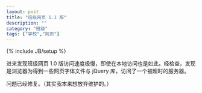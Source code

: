 ```yaml
---
layout: post
title: "班级网页 1.1 版"
description: ""
category: "班级"
tags: ["学校","网页"]
---
```

{% include JB/setup %}

进来发现班级网页 1.0 版访问速度极慢，即使在本地访问也是如此。经检查，发现是浏览器为得到一些网页字体文件与 jQuery 库，访问了一个被超时的服务器。

问题已经修复。（其实我本来想放弃维护的。）